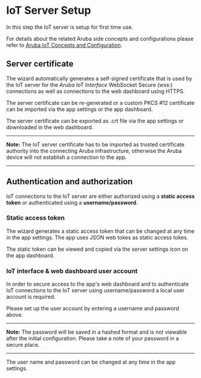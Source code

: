 
# IoT Server Setup

In this step the IoT server is setup for first time use.

For details about the related Aruba side concepts and configurations please refer to [Aruba IoT Concepts and Configuration](../../docs/aruba/aruba_iot_concepts_and_configuration.md).

## Server certificate

The wizard automatically generates a self-signed certificate that is used by the IoT server for the _Aruba IoT Interface_ WebSocket Secure (wss:) connections as well as connections to the web dashboard using HTTPS.  

The server certificate can be re-generated or a custom PKCS #12 certificate can be imported via the app settings or the app dashboard.  

The server certificate can be exported as .crt file via the app settings or downloaded in the web dashboard.  

---

**Note:** The IoT server certificate has to be imported as trusted certificate authority into the connecting Aruba infrastructure, otherwise the Aruba device will not establish a connection to the app.

---

## Authentication and authorization

 IoT connections to the IoT server are either authorized using a **static access token** or authenticated using a **username/password**.

### Static access token

The wizard generates a static access token that can be changed at any time in the app settings. The app uses JSON web tokes as static access tokes.

The static token can be viewed and copied via the server settings icon on the app dashboard.

### IoT interface & web dashboard user account

In order to secure access to the app's web dashboard and to authenticate IoT connections to the IoT server using username/password a local user account is required.

Please set up the user account by entering a username and password above.  

---

**Note:** The password will be saved in a hashed format and is not viewable after the initial configuration. Please take a note of your password in a secure place.  

---

The user name and password can be changed at any time in the app settings.
